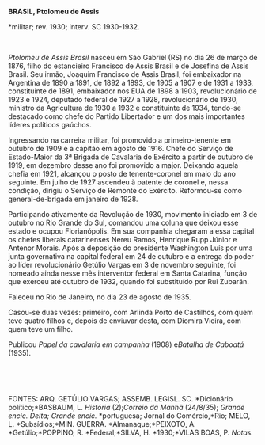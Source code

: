 **BRASIL, Ptolomeu de Assis**

\*militar; rev. 1930; interv. SC 1930-1932.

 

*Ptolomeu de Assis Brasil* nasceu em São Gabriel (RS) no dia 26 de março
de 1876, filho do estancieiro Francisco de Assis Brasil e de Josefina de
Assis Brasil. Seu irmão, Joaquim Francisco de Assis Brasil, foi
embaixador na Argentina de 1890 a 1891, de 1892 a 1893, de 1905 a 1907 e
de 1931 a 1933, constituinte de 1891, embaixador nos EUA de 1898 a 1903,
revolucionário de 1923 e 1924, deputado federal de 1927 a 1928,
revolucionário de 1930, ministro da Agricultura de 1930 a 1932 e
constituinte de 1934, tendo-se destacado como chefe do Partido
Libertador e um dos mais importantes líderes políticos gaúchos.

Ingressando na carreira militar, foi promovido a primeiro-tenente em
outubro de 1909 e a capitão em agosto de 1916. Chefe do Serviço de
Estado-Maior da 3ª Brigada de Cavalaria do Exército a partir de outubro
de 1919, em dezembro desse ano foi promovido a major. Deixando aquela
chefia em 1921, alcançou o posto de tenente-coronel em maio do ano
seguinte. Em julho de 1927 ascendeu à patente de coronel e, nessa
condição, dirigiu o Serviço de Remonte do Exército. Reformou-se como
general-de-brigada em janeiro de 1928.

Participando ativamente da Revolução de 1930, movimento iniciado em 3 de
outubro no Rio Grande do Sul, comandou uma coluna que deixou esse estado
e ocupou Florianópolis. Em sua companhia chegaram a essa capital os
chefes liberais catarinenses Nereu Ramos, Henrique Rupp Júnior e Antenor
Morais. Após a deposição do presidente Washington Luís por uma junta
governativa na capital federal em 24 de outubro e a entrega do poder ao
líder revolucionário Getúlio Vargas em 3 de novembro seguinte, foi
nomeado ainda nesse mês interventor federal em Santa Catarina, função
que exerceu até outubro de 1932, quando foi substituído por Rui Zubarán.

Faleceu no Rio de Janeiro, no dia 23 de agosto de 1935.

Casou-se duas vezes: primeiro, com Arlinda Porto de Castilhos, com quem
teve quatro filhos e, depois de enviuvar desta, com Diomira Vieira, com
quem teve um filho.

Publicou *Papel da cavalaria em campanha* (1908) e*Batalha de Caboatá*
(1935).

 

 

FONTES: ARQ. GETÚLIO VARGAS; ASSEMB. LEGISL. SC. *Dicionário
político;*BASBAUM, L. *História* (2);*Correio da Manhã* (24/8/35);
*Grande encic. Delta; Grande encic.* *portuguesa; Jornal do
Comércio,*Rio; MELO, L. *Subsídios;*MIN. GUERRA. *Almanaque;*PEIXOTO, A.
*Getúlio;*POPPINO, R. *Federal;*SILVA, H. *1930;*VILAS BOAS, P. *Notas.*

 
